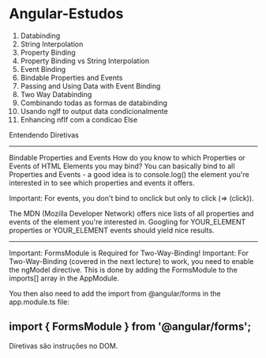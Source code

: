 # Angular-Estudos

1. Databinding
2. String Interpolation
3. Property Binding
4. Property Binding vs String Interpolation
5. Event Binding
6. Bindable Properties and Events
7. Passing and Using Data with Event Binding
8. Two Way Databinding
9. Combinando todas as formas de databinding
10. Usando ngIf to output data condicionalmente
11. Enhancing nfIf com a condicao Else 

Entendendo Diretivas

-----------------------------------------

Bindable Properties and Events
How do you know to which Properties or Events of HTML Elements you may bind? You can basically bind to all Properties and Events - a good idea is to console.log()  the element you're interested in to see which properties and events it offers.

Important: For events, you don't bind to onclick but only to click (=> (click)).

The MDN (Mozilla Developer Network) offers nice lists of all properties and events of the element you're interested in. Googling for YOUR_ELEMENT properties  or YOUR_ELEMENT events  should yield nice results.

-----------------------------------------

Important: FormsModule is Required for Two-Way-Binding!
Important: For Two-Way-Binding (covered in the next lecture) to work, you need to enable the ngModel  directive. This is done by adding the FormsModule  to the imports[]  array in the AppModule.

You then also need to add the import from @angular/forms  in the app.module.ts file:

import { FormsModule } from '@angular/forms'; 
----------------------------------------------------------------

Diretivas são instruções no DOM.